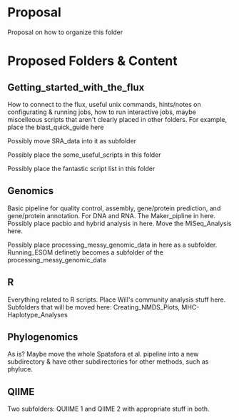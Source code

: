 # Proposal
Proposal on how to organize this folder

# Proposed Folders & Content
## Getting_started_with_the_flux
How to connect to the flux, useful unix commands, hints/notes on configurating & running jobs, how to run interactive jobs, maybe miscelleous scripts that aren't clearly placed in other folders. For example, place the blast_quick_guide here

Possibly move SRA_data into it as subfolder

Possibly place the some_useful_scripts in this folder

Possibly place the fantastic script list in this folder

## Genomics
Basic pipeline for quality control, assembly, gene/protein prediction, and gene/protein annotation. For DNA and RNA. The Maker_pipline in here. Possibly place pacbio and hybrid analysis in here. Move the MiSeq_Analysis here.

Possibly place processing_messy_genomic_data in here as a subfolder. Running_ESOM definetly becomes a subfolder of the processing_messy_genomic_data

## R
Everything related to R scripts. Place Will's community analysis stuff here.
Subfolders that will be moved here: Creating_NMDS_Plots, MHC-Haplotype_Analyses

## Phylogenomics
As is? Maybe move the whole Spatafora et al. pipeline into a new subdirectory & have other subdirectories for other methods, such as phyluce.

## QIIME
Two subfolders: QUIIME 1 and QIIME 2 with appropriate stuff in both.




